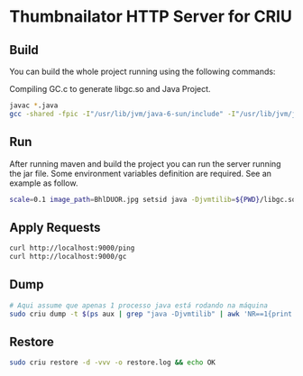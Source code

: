 # Thumbnailator HTTP Server for CRIU

## Build
You can build the whole project running using the following commands:

Compiling GC.c to generate libgc.so and Java Project.

```bash
javac *.java
gcc -shared -fpic -I"/usr/lib/jvm/java-6-sun/include" -I"/usr/lib/jvm/java-8-oracle/include/" -I"/usr/lib/jvm/java-8-oracle/include/linux/" GC.c -o libgc.so
```

## Run
After running maven and build the project you can run the server running the jar file. Some environment variables definition are required.  See an example as follow.

```bash
scale=0.1 image_path=BhlDUOR.jpg setsid java -Djvmtilib=${PWD}/libgc.so -classpath . App  < /dev/null &> app.log &
```

## Apply Requests

```sh
curl http://localhost:9000/ping
curl http://localhost:9000/gc
```

## Dump

```sh
# Aqui assume que apenas 1 processo java está rodando na máquina
sudo criu dump -t $(ps aux | grep "java -Djvmtilib" | awk 'NR==1{print $2}') -vvv -o dump.log && echo OK
```

## Restore

```sh
sudo criu restore -d -vvv -o restore.log && echo OK
```
